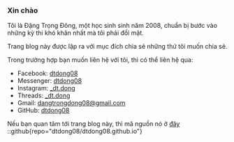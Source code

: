 ### Xin chào


Tôi là Đặng Trọng Đông, một học sinh sinh năm 2008, chuẩn bị bước vào những kỳ thi khó khăn nhất mà tôi phải đối mặt.


Trang blog này được lập ra với mục đích chia sẻ những thứ tôi muốn chia sẻ.


Trong trường hợp bạn muốn liên hệ với tôi, thì có thể liên hệ qua:
- Facebook: [dtdong08](https://www.facebook.com/dtdong08/)
- Messenger: [dtdong08](https://m.me/dtdong08/)
- Instagram: [_dt.dong](https://www.instagram.com/_dt.dong/)
- Threads: [_dt.dong](https://www.threads.com/_dt.dong/)
- Gmail: [dangtrongdong08@gmail.com](mailto:dangtrongdong08@gmail.com)
- GitHub: [dtdong08](https://github.com/dtdong08/)


Nếu bạn quan tâm tới trang blog này, thì mã nguồn nó ở [đây](https://github.com/dtdong08/dtdong08.github.io)
::github{repo="dtdong08/dtdong08.github.io"}
